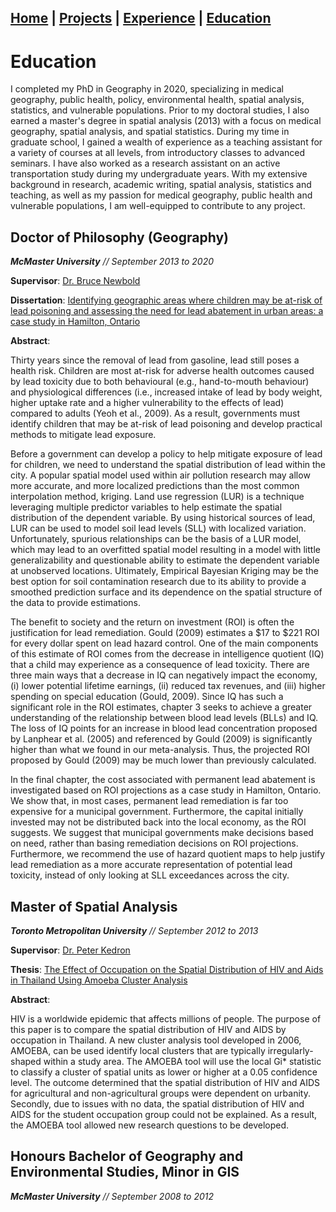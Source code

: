 ## [Home](README.md) | [Projects](Projects.md) | [Experience](Experience.md) | [Education](Education.md)

# Education

I completed my PhD in Geography in 2020, specializing in medical geography, public health, policy, environmental health, spatial analysis, statistics, and vulnerable populations. Prior to my doctoral studies, I also earned a master's degree in spatial analysis (2013) with a focus on medical geography, spatial analysis, and spatial statistics. During my time in graduate school, I gained a wealth of experience as a teaching assistant for a variety of courses at all levels, from introductory classes to advanced seminars. I have also worked as a research assistant on an active transportation study during my undergraduate years. With my extensive background in research, academic writing, spatial analysis, statistics and teaching, as well as my passion for medical geography, public health and vulnerable populations, I am well-equipped to contribute to any project.

## **Doctor of Philosophy (Geography)**

***McMaster University** // September 2013 to 2020*

**Supervisor**: [Dr. Bruce Newbold](https://www.science.mcmaster.ca/ees/component/comprofiler/userprofile/newbold.html?Itemid=351)

**Dissertation**: [Identifying geographic areas where children may be at-risk of lead
poisoning and assessing the need for lead abatement in urban areas: a case study in
Hamilton, Ontario](https://macsphere.mcmaster.ca/bitstream/11375/26011/2/mackay_kevin_p_finalsubmission202009_phd.pdf)

**Abstract**:

Thirty years since the removal of lead from gasoline, lead still poses a health risk.
Children are most at-risk for adverse health outcomes caused by lead toxicity due to both
behavioural (e.g., hand-to-mouth behaviour) and physiological differences (i.e., increased
intake of lead by body weight, higher uptake rate and a higher vulnerability to the effects
of lead) compared to adults (Yeoh et al., 2009). As a result, governments must identify
children that may be at-risk of lead poisoning and develop practical methods to mitigate
lead exposure.

Before a government can develop a policy to help mitigate exposure of lead for
children, we need to understand the spatial distribution of lead within the city. A popular
spatial model used within air pollution research may allow more accurate, and more
localized predictions than the most common interpolation method, kriging. Land use
regression (LUR) is a technique leveraging multiple predictor variables to help estimate
the spatial distribution of the dependent variable. By using historical sources of lead,
LUR can be used to model soil lead levels (SLL) with localized variation. Unfortunately,
spurious relationships can be the basis of a LUR model, which may lead to an overfitted
spatial model resulting in a model with little generalizability and questionable ability to
estimate the dependent variable at unobserved locations. Ultimately, Empirical Bayesian
Kriging may be the best option for soil contamination research due to its ability to
provide a smoothed prediction surface and its dependence on the spatial structure of the
data to provide estimations.

The benefit to society and the return on investment (ROI) is often the justification
for lead remediation. Gould (2009) estimates a $17 to $221 ROI for every dollar spent on
lead hazard control. One of the main components of this estimate of ROI comes from the
decrease in intelligence quotient (IQ) that a child may experience as a consequence of
lead toxicity. There are three main ways that a decrease in IQ can negatively impact the
economy, (i) lower potential lifetime earnings, (ii) reduced tax revenues, and (iii) higher
spending on special education (Gould, 2009). Since IQ has such a significant role in the
ROI estimates, chapter 3 seeks to achieve a greater understanding of the relationship
between blood lead levels (BLLs) and IQ. The loss of IQ points for an increase in blood
lead concentration proposed by Lanphear et al. (2005) and referenced by Gould (2009) is
significantly higher than what we found in our meta-analysis. Thus, the projected ROI
proposed by Gould (2009) may be much lower than previously calculated.

In the final chapter, the cost associated with permanent lead abatement is
investigated based on ROI projections as a case study in Hamilton, Ontario. We show
that, in most cases, permanent lead remediation is far too expensive for a municipal
government. Furthermore, the capital initially invested may not be distributed back into
the local economy, as the ROI suggests. We suggest that municipal governments make
decisions based on need, rather than basing remediation decisions on ROI projections.
Furthermore, we recommend the use of hazard quotient maps to help justify lead
remediation as a more accurate representation of potential lead toxicity, instead of only
looking at SLL exceedances across the city.

## **Master of Spatial Analysis**
***Toronto Metropolitan University** // September 2012 to 2013*

**Supervisor**: [Dr. Peter Kedron](https://search.asu.edu/profile/3316903)

**Thesis**: [The Effect of Occupation on the Spatial Distribution of HIV and Aids in Thailand Using Amoeba Cluster Analysis](https://www.torontomu.ca/spatial-analysis/requirements/major-research-paper-abstracts/mackay_kevin/)

**Abstract**:

HIV is a worldwide epidemic that affects millions of people. The purpose of this paper is to compare the spatial distribution of HIV and AIDS by occupation in Thailand. A new cluster analysis tool developed in 2006, AMOEBA, can be used identify local clusters that are typically irregularly- shaped within a study area. The AMOEBA tool will use the local Gi* statistic to classify a cluster of spatial units as lower or higher at a 0.05 confidence level. The outcome determined that the spatial distribution of HIV and AIDS for agricultural and non-agricultural groups were dependent on urbanity. Secondly, due to issues with no data, the spatial distribution of HIV and AIDS for the student occupation group could not be explained. As a result, the AMOEBA tool allowed new research questions to be developed.


## **Honours Bachelor of Geography and Environmental Studies, Minor in GIS**

***McMaster University** // September 2008 to 2012*
